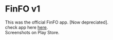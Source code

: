 # FinFO v1

This was the official FinFO app. [Now depreciated].  
check app here [here](https://finfo.xyz/download/).  
Screenshots on Play Store.
